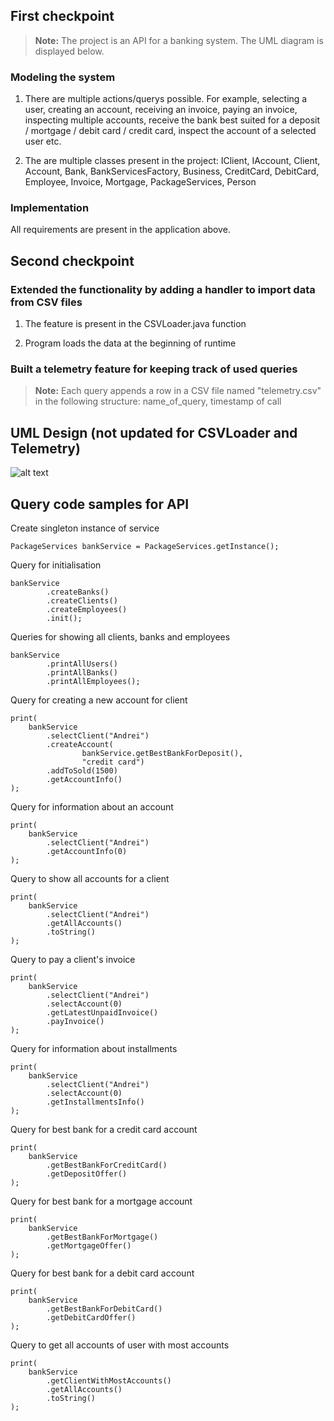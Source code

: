## First checkpoint

> **Note:**  The project is an API for a banking system. The UML diagram is displayed below.

### Modeling the system
1) There are multiple actions/querys possible. For example, selecting a user, creating an account, receiving an invoice, paying an invoice, inspecting multiple accounts, receive the bank best suited for a deposit / mortgage / debit card / credit card, inspect the account of a selected user etc.

2) The are multiple classes present in the project: IClient, IAccount, Client, Account, Bank, BankServicesFactory, Business, CreditCard, DebitCard, Employee, Invoice, Mortgage, PackageServices, Person

### Implementation
All requirements are present in the application above.

## Second checkpoint

### Extended the functionality by adding a handler to import data from CSV files
1) The feature is present in the CSVLoader.java function 

2) Program loads the data at the beginning of runtime

### Built a telemetry feature for keeping track of used queries

> **Note:**  Each query appends a row in a CSV file named "telemetry.csv" in the following structure: name_of_query, timestamp of call


## UML Design (not updated for CSVLoader and Telemetry)
![alt text](https://github.com/andrei828/PAO/blob/master/Project/UML_PAO.png)

## Query code samples for API

Create singleton instance of service
```
PackageServices bankService = PackageServices.getInstance();
```

Query for initialisation
```
bankService
        .createBanks()
        .createClients()
        .createEmployees()
        .init();
```
Queries for showing all clients, banks and employees
```
bankService
        .printAllUsers()
        .printAllBanks()
        .printAllEmployees();
```
Query for creating a new account for client
```
print(
    bankService
        .selectClient("Andrei")
        .createAccount(
                bankService.getBestBankForDeposit(),
                "credit card")
        .addToSold(1500)
        .getAccountInfo()
);
```
Query for information about an account
```
print(
    bankService
        .selectClient("Andrei")
        .getAccountInfo(0)
);
```

Query to show all accounts for a client
```
print(
    bankService
        .selectClient("Andrei")
        .getAllAccounts()
        .toString()
);
```
Query to pay a client's invoice
```
print(
    bankService
        .selectClient("Andrei")
        .selectAccount(0)
        .getLatestUnpaidInvoice()
        .payInvoice()
);
```
Query for information about installments
```
print(
    bankService
        .selectClient("Andrei")
        .selectAccount(0)
        .getInstallmentsInfo()
);
```
Query for best bank for a credit card account
```
print(
    bankService
        .getBestBankForCreditCard()
        .getDepositOffer()
);
```
Query for best bank for a mortgage account
```
print(
    bankService
        .getBestBankForMortgage()
        .getMortgageOffer()
);
```
Query for best bank for a debit card account
```
print(
    bankService
        .getBestBankForDebitCard()
        .getDebitCardOffer()
);
```
Query to get all accounts of user with most accounts
```
print(
    bankService
        .getClientWithMostAccounts()
        .getAllAccounts()
        .toString()
);
```